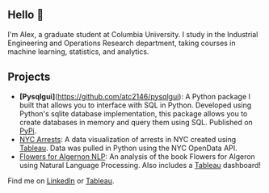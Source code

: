 ## Hello 👋

I'm Alex, a graduate student at Columbia University. I study in the Industrial Engineering and Operations Research department, taking courses in machine learning, statistics, and analytics.

## Projects
* **[Pysqlgui]**(https://github.com/atc2146/pysqlgui): A Python package I built that allows you to interface with SQL in Python.  Developed using Python's sqlite database implementation, this package allows you to create databases in memory and query them using SQL.  Published on [PyPi](https://pypi.org/project/pysqlgui/).
* [NYC Arrests](https://github.com/atc2146/NYC-Arrests): A data visualization of arrests in NYC created using [Tableau](https://public.tableau.com/profile/alex.chung#!/vizhome/NYPDArrests/Arrests). Data was pulled in Python using the NYC OpenData API.
* [Flowers for Algernon NLP](https://github.com/atc2146/flowers-for-algernon-nlp): An analysis of the book Flowers for Algeron using Natural Language Processing.  Also includes a [Tableau](https://public.tableau.com/profile/alex.chung#!/vizhome/FlowersforAlgernon-TextAnalysisandNLP/Main) dashboard!  

Find me on [LinkedIn](https://www.linkedin.com/in/atcwy/) or [Tableau](https://public.tableau.com/profile/alex.chung#!/).